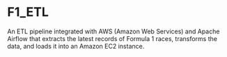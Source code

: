 # F1_ETL

An ETL pipeline integrated with AWS (Amazon Web Services) and Apache Airflow that extracts the latest records of Formula 1 races, transforms the data, and loads it into an Amazon EC2 instance.
